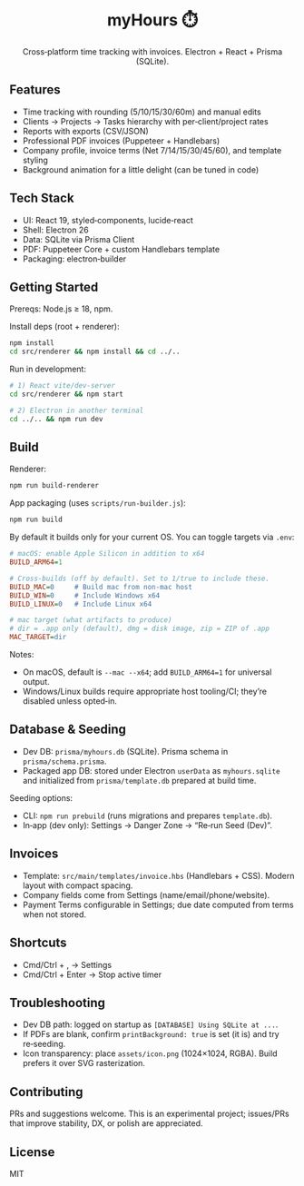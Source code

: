 <div align="center">

# myHours ⏱️

Cross‑platform time tracking with invoices. Electron + React + Prisma (SQLite).

</div>

## Features

- Time tracking with rounding (5/10/15/30/60m) and manual edits
- Clients → Projects → Tasks hierarchy with per‑client/project rates
- Reports with exports (CSV/JSON)
- Professional PDF invoices (Puppeteer + Handlebars)
- Company profile, invoice terms (Net 7/14/15/30/45/60), and template styling
- Background animation for a little delight (can be tuned in code)

## Tech Stack

- UI: React 19, styled‑components, lucide‑react
- Shell: Electron 26
- Data: SQLite via Prisma Client
- PDF: Puppeteer Core + custom Handlebars template
- Packaging: electron‑builder

## Getting Started

Prereqs: Node.js ≥ 18, npm.

Install deps (root + renderer):

```bash
npm install
cd src/renderer && npm install && cd ../..
```

Run in development:

```bash
# 1) React vite/dev-server
cd src/renderer && npm start

# 2) Electron in another terminal
cd ../.. && npm run dev
```

## Build

Renderer:

```bash
npm run build-renderer
```

App packaging (uses `scripts/run-builder.js`):

```bash
npm run build
```

By default it builds only for your current OS. You can toggle targets via `.env`:

```ini
# macOS: enable Apple Silicon in addition to x64
BUILD_ARM64=1

# Cross‑builds (off by default). Set to 1/true to include these.
BUILD_MAC=0     # Build mac from non‑mac host
BUILD_WIN=0     # Include Windows x64
BUILD_LINUX=0   # Include Linux x64

# mac target (what artifacts to produce)
# dir = .app only (default), dmg = disk image, zip = ZIP of .app
MAC_TARGET=dir
```

Notes:
- On macOS, default is `--mac --x64`; add `BUILD_ARM64=1` for universal output.
- Windows/Linux builds require appropriate host tooling/CI; they’re disabled unless opted‑in.

## Database & Seeding

- Dev DB: `prisma/myhours.db` (SQLite). Prisma schema in `prisma/schema.prisma`.
- Packaged app DB: stored under Electron `userData` as `myhours.sqlite` and initialized from `prisma/template.db` prepared at build time.

Seeding options:
- CLI: `npm run prebuild` (runs migrations and prepares `template.db`).
- In‑app (dev only): Settings → Danger Zone → “Re‑run Seed (Dev)”.

## Invoices

- Template: `src/main/templates/invoice.hbs` (Handlebars + CSS). Modern layout with compact spacing.
- Company fields come from Settings (name/email/phone/website).
- Payment Terms configurable in Settings; due date computed from terms when not stored.

## Shortcuts

- Cmd/Ctrl + , → Settings
- Cmd/Ctrl + Enter → Stop active timer

## Troubleshooting

- Dev DB path: logged on startup as `[DATABASE] Using SQLite at ...`.
- If PDFs are blank, confirm `printBackground: true` is set (it is) and try re‑seeding.
- Icon transparency: place `assets/icon.png` (1024×1024, RGBA). Build prefers it over SVG rasterization.

## Contributing

PRs and suggestions welcome. This is an experimental project; issues/PRs that improve stability, DX, or polish are appreciated.

## License

MIT
